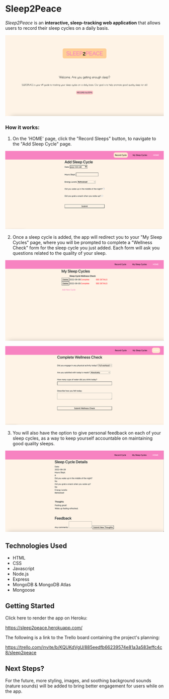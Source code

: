 # Sleep2Peace

*Sleep2Peace* is an **interactive, sleep-tracking web application** that allows users to record their sleep cycles on a daily basis.


<img src="imgs-sleep2peace/s2phome.png"></img>



### How it works:

1. On the 'HOME' page, click the "Record Sleeps" button, to navigate to the "Add Sleep Cycle" page. 


<img src="imgs-sleep2peace/s2pnew.png"></img>


2. Once a sleep cycle is added, the app will redirect you to your "My Sleep Cycles" page, where you will be prompted to complete a "Wellness Check" form for the sleep cycle you just added. Each form will ask you questions related to the quality of your sleep.


<img src="imgs-sleep2peace/s2psleeps.png"></img>


<img src="imgs-sleep2peace/s2pcheck.png"></img>


3. You will also have the option to give personal feedback on each of your sleep cycles, as a way to keep yourself accountable on maintaining good quality sleeps.


<img src="imgs-sleep2peace/s2pdetails.png"></img>



## Technologies Used

- HTML
- CSS
- Javascript
- Node.js
- Express
- MongoDB & MongoDB Atlas
- Mongoose



## Getting Started

Click here to render the app on Heroku:

https://sleep2peace.herokuapp.com/


The following is a link to the Trello board containing the project's planning:

https://trello.com/invite/b/KQUKdVgU/885eedfb66239574e81a3a583effc4c8/sleep2peace



## Next Steps?

For the future, more styling, images, and soothing background sounds (nature sounds) will be added to bring better engagement for users while on the app.








